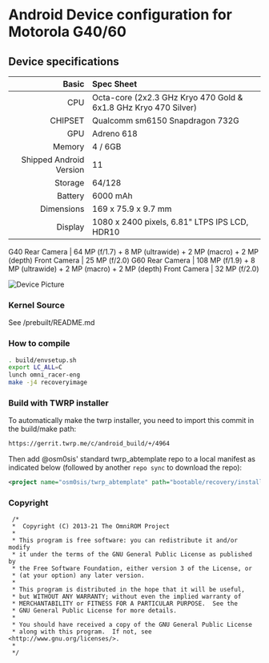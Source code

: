 # Android Device configuration for Motorola G40/60

## Device specifications

Basic   | Spec Sheet
-------:|:-------------------------
CPU     | Octa-core (2x2.3 GHz Kryo 470 Gold & 6x1.8 GHz Kryo 470 Silver)
CHIPSET | Qualcomm sm6150 Snapdragon 732G
GPU     | Adreno 618
Memory  | 4 / 6GB
Shipped Android Version | 11
Storage | 64/128
Battery | 6000 mAh
Dimensions | 169 x 75.9 x 9.7 mm
Display | 1080 x 2400 pixels, 6.81" LTPS IPS LCD, HDR10
G40
Rear Camera  | 64 MP (f/1.7) + 8 MP (ultrawide) + 2 MP (macro) + 2 MP (depth)
Front Camera | 25 MP (f/2.0)
G60
Rear Camera  | 108 MP (f/1.9) + 8 MP (ultrawide) + 2 MP (macro) + 2 MP (depth)
Front Camera | 32 MP (f/2.0)

![Device Picture](https://fdn2.gsmarena.com/vv/pics/motorola/motorola-moto-g40-fusion-2.jpg)

### Kernel Source

See /prebuilt/README.md

### How to compile

```sh
. build/envsetup.sh
export LC_ALL=C
lunch omni_racer-eng
make -j4 recoveryimage
```

### Build with TWRP installer

To automatically make the twrp installer, you need to import this commit in the build/make path:
```sh
https://gerrit.twrp.me/c/android_build/+/4964
```

Then add @osm0sis' standard twrp_abtemplate repo to a local manifest as indicated below (followed by another `repo sync` to download the repo):
```xml
<project name="osm0sis/twrp_abtemplate" path="bootable/recovery/installer" remote="github" revision="master"/>
```

### Copyright
 ```
  /*
  *  Copyright (C) 2013-21 The OmniROM Project
  *
  * This program is free software: you can redistribute it and/or modify
  * it under the terms of the GNU General Public License as published by
  * the Free Software Foundation, either version 3 of the License, or
  * (at your option) any later version.
  *
  * This program is distributed in the hope that it will be useful,
  * but WITHOUT ANY WARRANTY; without even the implied warranty of
  * MERCHANTABILITY or FITNESS FOR A PARTICULAR PURPOSE.  See the
  * GNU General Public License for more details.
  *
  * You should have received a copy of the GNU General Public License
  * along with this program.  If not, see <http://www.gnu.org/licenses/>.
  *
  */
  ```
